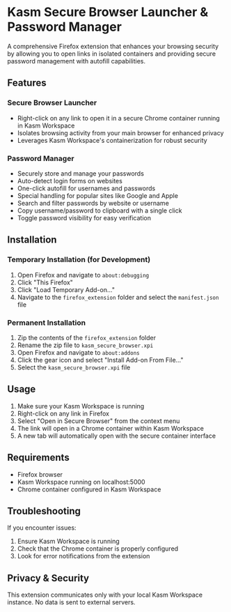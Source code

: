 # Kasm Secure Browser Launcher & Password Manager

A comprehensive Firefox extension that enhances your browsing security by allowing you to open links in isolated containers and providing secure password management with autofill capabilities.

## Features

### Secure Browser Launcher
- Right-click on any link to open it in a secure Chrome container running in Kasm Workspace
- Isolates browsing activity from your main browser for enhanced privacy
- Leverages Kasm Workspace's containerization for robust security

### Password Manager
- Securely store and manage your passwords
- Auto-detect login forms on websites
- One-click autofill for usernames and passwords
- Special handling for popular sites like Google and Apple
- Search and filter passwords by website or username
- Copy username/password to clipboard with a single click
- Toggle password visibility for easy verification

## Installation

### Temporary Installation (for Development)

1. Open Firefox and navigate to `about:debugging`
2. Click "This Firefox"
3. Click "Load Temporary Add-on..."
4. Navigate to the `firefox_extension` folder and select the `manifest.json` file

### Permanent Installation

1. Zip the contents of the `firefox_extension` folder
2. Rename the zip file to `kasm_secure_browser.xpi`
3. Open Firefox and navigate to `about:addons`
4. Click the gear icon and select "Install Add-on From File..."
5. Select the `kasm_secure_browser.xpi` file

## Usage

1. Make sure your Kasm Workspace is running
2. Right-click on any link in Firefox
3. Select "Open in Secure Browser" from the context menu
4. The link will open in a Chrome container within Kasm Workspace
5. A new tab will automatically open with the secure container interface

## Requirements

- Firefox browser
- Kasm Workspace running on localhost:5000
- Chrome container configured in Kasm Workspace

## Troubleshooting

If you encounter issues:

1. Ensure Kasm Workspace is running
2. Check that the Chrome container is properly configured
3. Look for error notifications from the extension

## Privacy & Security

This extension communicates only with your local Kasm Workspace instance. No data is sent to external servers.